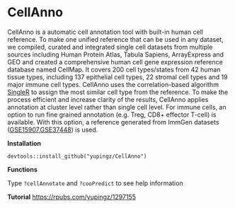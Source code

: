 # CellAnno
CellAnno is a automatic cell annotation tool with built-in human cell reference. To make one unified reference that can be used in any dataset, we compiled, curated and integrated single cell datasets from multiple sources including Human Protein Atlas, Tabula Sapiens, ArrayExpress and GEO and created a comprehensive human cell gene expression reference database named CellMap. It covers 200 cell types/states from 42 human tissue types, including 137 epithelial cell types, 22 stromal cell types and 19 major immune cell types. CellAnno uses the correlation-based algorithm [SingleR](https://www.bioconductor.org/packages/release/bioc/html/SingleR.html) to assign the most similar cell type from the reference. To make the process efficient and increase clarity of the results, CellAnno applies annotation at cluster level rather than single cell level. For immune cells, an option to run fine grained annotation (e.g. Treg, CD8+ effector T-cell) is available. With this option, a reference generated from ImmGen datasets ([GSE15907](https://www.ncbi.nlm.nih.gov/geo/query/acc.cgi?acc=GSE15907),[GSE37448](https://www.ncbi.nlm.nih.gov/geo/query/acc.cgi?acc=GSE37448)) is used.

**Installation**

`devtools::install_github("yupingz/CellAnno")`

**Functions**

Type `?cellAnnotate` and `?cooPredict` to see help information

**Tutorial**
https://rpubs.com/yupingz/1297155

